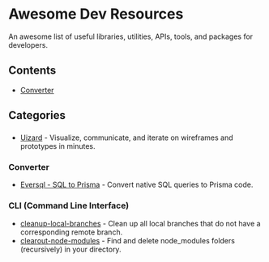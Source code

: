 # Awesome Dev Resources

An awesome list of useful libraries, utilities, APIs, tools, and packages for developers.

## Contents

- [Converter](#converter)

## Categories

###

- [Uizard](https://uizard.io/) - Visualize, communicate, and iterate on wireframes and prototypes in minutes.

### Converter
- [Eversql - SQL to Prisma](https://www.eversql.com/sql-to-prisma) - Convert native SQL queries to Prisma code.

### CLI (Command Line Interface)
- [cleanup-local-branches](https://www.npmjs.com/package/cleanup-local-branches) - Clean up all local branches that do not have a corresponding remote branch.
- [clearout-node-modules](https://www.npmjs.com/package/clearout-node-modules) - Find and delete node_modules folders (recursively) in your directory.
